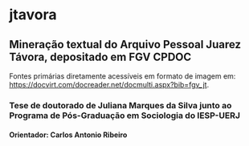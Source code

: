 # jtavora
## Mineração textual do Arquivo Pessoal Juarez Távora, depositado em FGV CPDOC
Fontes primárias diretamente acessíveis em formato de imagem em: https://docvirt.com/docreader.net/docmulti.aspx?bib=fgv_jt. 
### Tese de doutorado de Juliana Marques da Silva junto ao Programa de Pós-Graduação em Sociologia do IESP-UERJ
#### Orientador: Carlos Antonio Ribeiro

